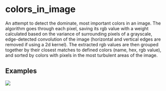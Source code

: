 colors_in_image
===============

An attempt to detect the dominate, most important colors in an image.  The algorithm goes through each pixel, saving its rgb value with a weight calculated based on the variance of surrounding pixels of a grayscale, edge-detected convolution of the image (horizontal and vertical edges are removed if using a 2d kernel).  The extracted rgb values are then grouped together by their closest matches to defined colors (name, hex, rgb value), and sorted by colors with pixels in the most turbulent areas of the image. 

## Examples

  ![](http://img21.imageshack.us/img21/9630/examplete.jpg)
